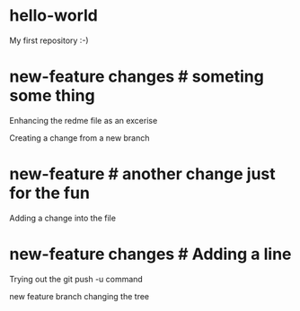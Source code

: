 # hello-world
My first repository :-)

# new-feature changes # someting some thing 
Enhancing the redme file as an excerise 

Creating a change from a new branch

# new-feature # another change just for the fun

Adding a change into the file

# new-feature changes # Adding a line

Trying out the git push -u command

new feature branch changing the tree
 
